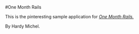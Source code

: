 #One Month Rails

This is the pinteresting sample application for
[*One Month Rails.*](http://onemonthrails.com)

By Hardy Michel.
